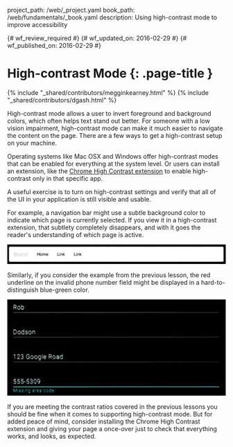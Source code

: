 project_path: /web/_project.yaml
book_path: /web/fundamentals/_book.yaml
description: Using high-contrast mode to improve accessibility

{# wf_review_required #}
{# wf_updated_on: 2016-02-29 #}
{# wf_published_on: 2016-02-29 #}

# High-contrast Mode {: .page-title }

{% include "_shared/contributors/megginkearney.html" %}
{% include "_shared/contributors/dgash.html" %}



High-contrast mode allows a user to invert foreground and background colors, which often helps text stand out better. For someone with a low vision impairment, high-contrast mode can make it much easier to navigate the content on the page. There are a few ways to get a high-contrast setup on your machine.

Operating systems like Mac OSX and Windows offer high-contrast modes that can be enabled for everything at the system level. Or users can install an extension, like the <a href="https://chrome.google.com/webstore/detail/high-contrast/djcfdncoelnlbldjfhinnjlhdjlikmph?hl=en-US" target="_blank">Chrome High Contrast extension</a> to enable high-contrast only in that specific app.

A useful exercise is to turn on high-contrast settings and verify that all of the UI in your application is still visible and usable.

For example, a navigation bar might use a subtle background color to indicate which page is currently selected. If you view it in a high-contrast extension, that subtlety completely disappears, and with it goes the reader's understanding of which page is active.

![a navigation bar in high contrast mode](imgs/tab-contrast.png)

Similarly, if you consider the example from the previous lesson, the red underline on the invalid phone number field might be displayed in a hard-to-distinguish blue-green color.

![a form with an error field in high contrast mode](imgs/field-contrast.png)

If you are meeting the contrast ratios covered in the previous lessons you should be fine when it comes to supporting high-contrast mode. But for added peace of mind, consider installing the Chrome High Contrast extension and giving your page a once-over just to check that everything works, and looks, as expected.
